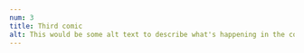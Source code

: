 ```yaml
---
num: 3
title: Third comic
alt: This would be some alt text to describe what's happening in the comic.
---
```


